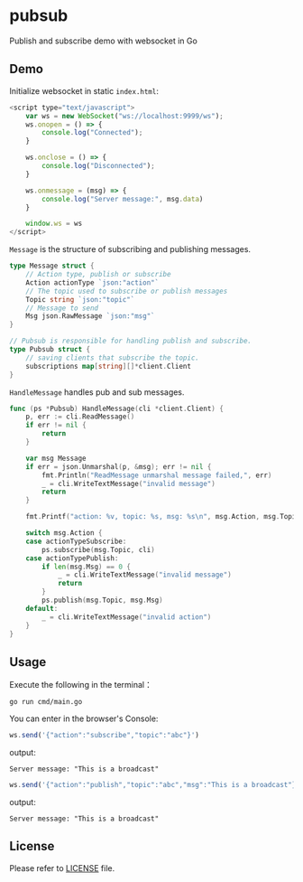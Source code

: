 # pubsub

Publish and subscribe demo with websocket in Go

## Demo

Initialize websocket in static `index.html`:

```javascript
<script type="text/javascript">
    var ws = new WebSocket("ws://localhost:9999/ws");
    ws.onopen = () => {
        console.log("Connected");
    }

    ws.onclose = () => {
        console.log("Disconnected");
    }

    ws.onmessage = (msg) => {
        console.log("Server message:", msg.data)
    }

    window.ws = ws
</script>
```

`Message` is the structure of subscribing and publishing messages.

```go
type Message struct {
    // Action type, publish or subscribe
    Action actionType `json:"action"`
    // The topic used to subscribe or publish messages
    Topic string `json:"topic"`
    // Message to send
    Msg json.RawMessage `json:"msg"`
}

// Pubsub is responsible for handling publish and subscribe.
type Pubsub struct {
    // saving clients that subscribe the topic.
    subscriptions map[string][]*client.Client
}
```

`HandleMessage` handles pub and sub messages.

```go
func (ps *Pubsub) HandleMessage(cli *client.Client) {
    p, err := cli.ReadMessage()
    if err != nil {
        return
    }

    var msg Message
    if err = json.Unmarshal(p, &msg); err != nil {
        fmt.Println("ReadMessage unmarshal message failed,", err)
        _ = cli.WriteTextMessage("invalid message")
        return
    }

    fmt.Printf("action: %v, topic: %s, msg: %s\n", msg.Action, msg.Topic, string(msg.Msg))

    switch msg.Action {
    case actionTypeSubscribe:
        ps.subscribe(msg.Topic, cli)
    case actionTypePublish:
        if len(msg.Msg) == 0 {
            _ = cli.WriteTextMessage("invalid message")
            return
        }
        ps.publish(msg.Topic, msg.Msg)
    default:
        _ = cli.WriteTextMessage("invalid action")
    }
}
```

## Usage

Execute the following in the terminal：

```
go run cmd/main.go
```

You can enter in the browser's Console:

```javascript
ws.send('{"action":"subscribe","topic":"abc"}')
```

output:

```
Server message: "This is a broadcast"
```

```javascript
ws.send('{"action":"publish","topic":"abc","msg":"This is a broadcast"}')
```

output:

```
Server message: "This is a broadcast"
```

## License

Please refer to [LICENSE](https://github.com/alandtsang/pubsub/blob/master/LICENSE) file.